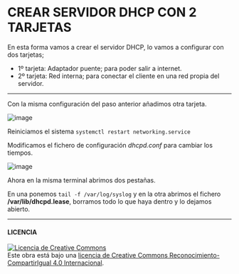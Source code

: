 # CREAR SERVIDOR DHCP CON 2 TARJETAS

En esta forma vamos a crear el servidor DHCP, lo vamos a configurar con dos tarjetas; 
- 1º tarjeta: Adaptador puente; para poder salir a internet.
- 2º tarjeta: Red interna; para conectar el cliente en una red propia del servidor.

----------------------------------------------------------------------------------------
Con la misma configuración del paso anterior añadimos otra tarjeta.

![image](img/1.PNG)

Reiniciamos el sistema ` systemctl restart networking.service `

Modificamos el fichero de configuración  *dhcpd.conf* para cambiar los tiempos.

![image](img/2.PNG)

Ahora en la misma terminal abrimos dos pestañas.

En una ponemos ` tail -f /var/log/syslog ` y en la otra abrimos el fichero **/var/lib/dhcpd.lease**, borramos todo lo que haya dentro y lo dejamos abierto.

-----------------------------------------------------------------------------------------
#### LICENCIA

<a rel="license" href="http://creativecommons.org/licenses/by-sa/4.0/"><img alt="Licencia de Creative Commons" style="border-width:0" src="https://i.creativecommons.org/l/by-sa/4.0/88x31.png" /></a><br />Este obra está bajo una <a rel="license" href="http://creativecommons.org/licenses/by-sa/4.0/">licencia de Creative Commons Reconocimiento-CompartirIgual 4.0 Internacional</a>.
